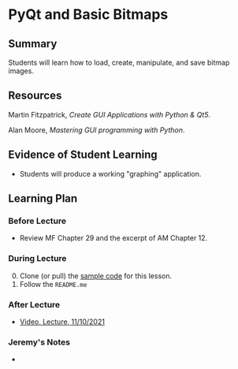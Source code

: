 # PyQt and Basic Bitmaps

## Summary

Students will learn how to load, create, manipulate, and save 
bitmap images.

## Resources

Martin Fitzpatrick, *Create GUI Applications with Python & Qt5*.

Alan Moore, *Mastering GUI programming with Python*. 

##  Evidence of Student Learning

  - Students will produce a working "graphing" application. 

## Learning Plan


### Before Lecture

  - Review MF Chapter 29  and the excerpt 
    of AM Chapter 12.

### During Lecture

  0. Clone (or pull) the [sample code](https://github.com/me701/gui_2d_graphics.git) for this lesson.
  1. Follow the `README.me` 

### After Lecture

   - [Video, Lecture, 11/10/2021](https://mediasite.k-state.edu/mediasite/Play/214de53326294c488643b87a2245bdaf1d)  

### Jeremy's Notes

  - 

